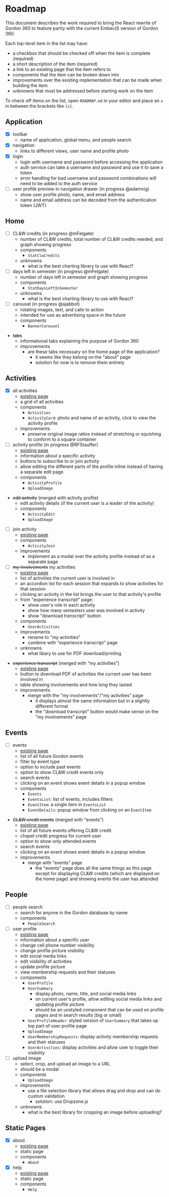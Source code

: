 # Roadmap

This document describes the work required to bring the React rewrite of Gordon 360 to feature parity with the current EmberJS version of Gordon 360.

Each top-level item in the list may have:

* a checkbox that should be checked off when the item is complete (required)
* a short description of the item (required)
* a link to an existing page that the item refers to
* components that the item can be broken down into
* improvements over the existing implementation that can be made when building the item
* unknowns that must be addressed before starting work on the item

To check off items on the list, open `ROADMAP.md` in your editor and place an `x` in between the brackets like `[x]`.

## Application

* [x] toolbar
  * name of application, global menu, and people search
* [x] navigation
  * links to different views, user name and profile photo
* [x] login
  * login with username and password before accessing the application
  * auth service can take a username and password and use it to save a token
  * error handling for bad username and password combinations will need to be added to the auth service
* [ ] user profile preview in navigation drawer (in progress @adamvig)
  * show user profile photo, name, and email address
  * name and email address can be decoded from the authentication token (JWT)

## Home

* [ ] CL&W credits (in progress @mFelgate)
  * number of CL&W credits, total number of CL&W credits needed, and graph showing progress
  * components
    * `StatClwCredits`
  * unknowns
    * what is the best charting library to use with React?
* [ ] days left in semester (in progress @mFelgate)
  * number of days left in semester and graph showing progress
  * components
    * `StatDaysLeftInSemester`
  * unknowns
    * what is the best charting library to use with React?
* [ ] carousel (in progress @ajabbot)
  * rotating images, text, and calls to action
  * intended for use as advertising space in the future
  * components
    * `BannerCarousel`
* ~~tabs~~
  * informational tabs explaining the purpose of Gordon 360
  * improvements
    * are these tabs necessary on the home page of the application?
      * it seems like they belong on the "about" page
      * solution for now is to remove them entirely

## Activities

* [x] all activities
  * [existing page](https://360.gordon.edu/#/all-activities)
  * a grid of all activities
  * components
    * `Activities`
    * `ActivityCard`: photo and name of an activity, click to view the activity profile
  * improvements
    * preserve original image ratios instead of stretching or squishing to conform to a square container
* [ ] activity profile (in progress @RFStauffer)
  * [existing page](https://360.gordon.edu/#/specific-activity/201709/AJMISS)
  * information about a specific activity
  * buttons to subscribe to or join activity
  * allow editing the different parts of the profile inline instead of having a separate edit page
  * components
    * `ActivityProfile`
    * `UploadImage`
* ~~edit activity~~ (merged with activity profile)
  * edit activity details (if the current user is a leader of the activity)
  * components
    * `ActivityEdit`
    * `UploadImage`
* [ ] join activity
  * [existing page](https://360.gordon.edu/#/add-membership/201709/AJG)
  * components
    * `ActivityJoin`
  * improvements
    * implement as a modal over the activity profile instead of as a separate page
* [ ] ~~my involvements~~ my activities
  * [existing page](https://360.gordon.edu/#/my-involvements)
  * list of activities the current user is involved in
  * an accordion list for each session that expands to show activities for that session
  * clicking an activity in the list brings the user to that activity's profile
  * from "experience transcript" page:
    * show user's role in each activity
    * show how many semesters user was involved in activity
    * show "download transcript" button
  * components
    * `UserActivities`
  * improvements
    * rename to "my activities"
    * combine with "experience transcript" page
  * unknowns
    * what libary to use for PDF download/printing
* ~~experience transcript~~ (merged with "my activities")
  * [existing page](https://360.gordon.edu/#/transcript)
  * button to download PDF of activities the current user has been involved in
  * table showing involvements and how long they lasted
  * improvements
    * merge with the "my involvements"/"my activities" page
      * it displays almost the same information but in a slightly different format
      * the "download transcript" button would make sense on the "my involvements" page

## Events

* [ ] events
  * [existing page](https://360.gordon.edu/#/all-events)
  * list of all future Gordon events
  * filter by event type
  * option to include past events
  * option to show CL&W credit events only
  * search events
  * clicking on an event shows event details in a popup window
  * components
    * `Events`
    * `EventsList`: list of events, includes filters
    * `EventItem`: a single item in `EventsList`
    * `EventDetails`: popup window from clicking on an `EventItem`
* ~~CL&W credit events~~ (merged with "events")
  * [existing page](https://360.gordon.edu/#/chapel-credits)
  * list of all future events offering CL&W credit
  * chapel credit progress for current user
  * option to show only attended events
  * search events
  * clicking on an event shows event details in a popup window
  * improvements
    * merge with "events" page
      * the "events" page does all the same things as this page except for displaying CL&W credits (which are displayed on the home page) and showing events the user has attended

## People

* [ ] people search
  * search for anyone in the Gordon database by name
  * components
    * `PeopleSearch`
* [ ] user profile
  * [existing page](https://360.gordon.edu/#/profile/henry.hao)
  * information about a specific user
  * change cell phone number visibility
  * change profile picture visibility
  * edit social media links
  * edit visibility of activities
  * update profile picture
  * view membership requests and their statuses
  * components
    * `UserProfile`
    * `UserSummary`
      * display photo, name, title, and social media links
      * on current user's profile, allow editing social media links and updating profile picture
      * should be an unstyled component that can be used on profile pages and in search results (big or small)
    * `UserProfileHeader`: styled version of `UserSummary` that takes up top part of user profile page
    * `UploadImage`
    * `UserMembershipRequests`: display activity membership requests and their statuses
    * `UserActivities`: display activities and allow user to toggle their visibility
* [ ] upload image
  * select, crop, and upload an image to a URL
  * should be a modal
  * components
    * `UploadImage`
  * improvements
    * use a file selection library that allows drag and drop and can do custom validation
      * solution: use Dropzone.js
  * unknowns
    * what is the best library for cropping an image before uploading?

## Static Pages

* [x] about
  * [existing page](https://360.gordon.edu/#/about)
  * static page
  * components
    * `About`
* [x] help
  * [existing page](https://360.gordon.edu/#/help)
  * static page
  * components
    * `Help`
